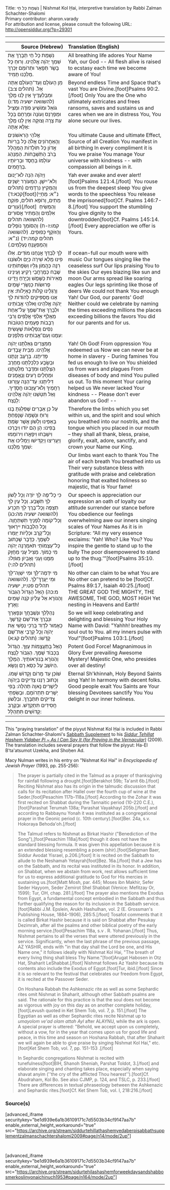 <html>
<head></head>
<body>
Title: נִשְׁמַת כָּל חַי | Nishmat Kol Ḥai, interpretive translation by Rabbi Zalman Schachter-Shalomi<br />
Primary contributor: aharon.varady<br />
For attribution and license, please consult the following URL: <a href="http://opensiddur.org/?p=29301">http://opensiddur.org/?p=29301</a>
<p />
<hr />

<table style="margin-left: auto;margin-right: auto;" class="draggable">
<thead><tr><th id="x" style="text-align: right;">Source (Hebrew)</th><th style="text-align: left;">Translation (English)</th></tr></thead>
<tbody>
<tr><td style="vertical-align:top;">
<div class="liturgy"><span lang="he">
נִשְׁמַת כָּל חַי 
תְּבָרֵךְ אֶת שִׁמְךָ 
יְהֹוָה אֱלֹהֵינוּ.
וְרוּחַ כָּל בָּשָׂר 
תְּפָאֵר וּתְרוֹמֵם זִכְרְךָ 
מַלְכֵּנוּ תָּמִיד. 
</span></div></td>
 
<td style="vertical-align:top;">
<div class="english">
All breathing life
adores Your Name
Yah, our God --
All flesh alive
is raised to ecstasy
each time we become aware of You!
</div></td></tr>


<tr><td style="vertical-align:top;">
<div class="liturgy"><span lang="he">
מִן הָעוֹלָם 
וְעַד־הָעוֹלָם 
אַתָּה אֵל. <span class="citation">(תהלים צ:ב)</span>
וּמִבַּלְעָדֶיךָ אֵין לָנוּ מֶלֶךְ <span class="citation">(להשוואה ישעיה מד:ו)</span>
גּוֹאֵל וּמוֹשִׁיעַ פּוֹדֶה וּמַצִּיל 
וּמְפַרְנֵס וְעוֹנֶה וּמְרַחֵם 
בְּכָל עֵת צָרָה וְצוּקָה 
אֵין לָנוּ מֶלֶךְ אֶלָּא אָתָּה: 
</span></div></td>
 
<td style="vertical-align:top;">
<div class="english">
Beyond endless Time 
and Space that's vast
You are Divine.[foot]Psalms 90:2.[/foot] 
Only You are the One who
ultimately extricates and frees
ransoms, saves and sustains us
and cares when we are in distress
You, You alone secure our lives.
</div></td></tr>


<tr><td style="vertical-align:top;">
<div class="liturgy"><span lang="he">
אֱלֹהֵי הָרִאשׁוֹנִים וְהָאַחֲרוֹנִים 
אֱלֹהַּ כָּל בְּרִיוֹת 
אֲדוֹן כָּל תּוֹלָדוֹת 
הַמְּהֻלָל בְּרֹב הַתִּשְׁבָּחוֹת. 
הַמְנַהֵג עוֹלָמוֹ 
בְּחֶסֶד 
וּבְרִיּוֹתָיו בְּרַחֲמִים. 
</span></div></td>
 
<td style="vertical-align:top;">
<div class="english">
You ultimate Cause and ultimate Effect,
Source of all Creation
You manifest in all birthing
In every compliment it is You we praise
You manage Your universe 
with kindness --
with compassion all beings in it.
</div></td></tr>


<tr><td style="vertical-align:top;">
<div class="liturgy"><span lang="he">
וַיְהֹוָה הִנֵה לֹא־יָנוּם וְלֹא־יִישָׁן.
הַמְּעוֹרֵר יְשֵׁנִים וְהַמֵּקִיץ נִרְדָּמִים <span class="citation">(תהלים קכא:ד)</span>[foot](נ״א: מְחַיֵי מֵתִים, וְרוֹפֵא חוֹלִים, פּוֹקֵֽחַ עִוְרִים)[/foot]&nbsp;
וְהַמֵּשִׂיחַ אִלְּמִים 
וְהַמַּתִּיר אֲסוּרִים <span class="citation">(להשוואה תהלים קמו:ז-ח)</span>
וְהַסּוֹמֵךְ נוֹפְלִים 
וְהַזּוֹקֵף כְּפוּפִים. <span class="citation">(להשוואה תהלים קמה:יד)</span>
(נ״א: וְהַמְפַעֲנֵֽחַ נֶעְלָמִים.)
</span></div></td>
 
<td style="vertical-align:top;">
<div class="english">
Yah ever awake and ever alert![foot]Psalms 121:4.[/foot]&nbsp; 
You rouse us from the deepest sleep
You give words to the speechless
You release the imprisoned[foot]Cf. Psalms 146:7-8.[/foot] 
You support the stumbling
You give dignity to the downtrodden[foot]Cf. Psalms 145:14.[/foot] 
Every appreciation we offer is Yours.
</div></td></tr>


<tr><td style="vertical-align:top;">
<div class="liturgy"><span lang="he">
לְךָ לְבַדְּךָ אֲנַחְנוּ מוֹדִים. 
אִלּוּ פִינוּ מָלֵא שִׁירָה 
כַּיָּם וּלְשׁוֹנֵנוּ רִנָּה כַּהֲמוֹן גַּלָּיו 
וְשִׂפְתוֹתֵינוּ שֶׁבַח כְּמֶרְחֲבֵי רָקִיעַ 
וְעֵינֵינוּ מְאִירוֹת כַּשֶּׁמֶשׁ וְכַיָּרֵחַ 
וְיָדֵינוּ פְרוּשׂוֹת כְּנִשְׂרֵי שָׁמַיִם 
וְרַגְלֵינוּ קַלּוֹת כָּאַיָּלוֹת: 
אֵין אָנוּ מַסְפִּיקִים לְהוֹדוֹת לְךָ 
יְהֹוָה אֱלֹהֵינוּ וֵאלֹהֵי אֲבוֹתֵינוּ
וּלְבָרֵךְ אֶת־שְׁמֶךָ עַל־אַחַת
מֵאֶלֶף אַלְפֵי אֲלָפִים 
וְרִבֵּי רְבָבוֹת פְּעָמִים 
הַטּוֹבוֹת נִסִּים וְנִפְלָאוֹת 
שֶׁעָשִׂיתָ עִמָּנוּ וְעִם־אֲבוֹתֵינוּ מִלְּפָנִים: 
</span></div></td>
 
<td style="vertical-align:top;">
<div class="english">
If ocean-full our mouth were with music
Our tongues singing 
like the ceaseless surf
Our lips praising You to the skies
Our eyes blazing like sun and moon
Our arms spread like soaring eagles
Our legs sprinting like those of deers
We could not thank You enough
Yah! Our God, our parents' God!
Neither could we celebrate by naming
the times exceeding millions
the places exceeding billions
the favors You did
for our parents and for us.
</div></td></tr>


<tr><td style="vertical-align:top;">
<div class="liturgy"><span lang="he">
מִמִּצְרַיִם גְּאַלְתָּנוּ 
יְהֹוָה אֱלֹהֵינוּ.
מִבֵּית עֲבָדִים פְּדִיתָנוּ. 
בְּרָעָב זַנְתָּנוּ 
וּבְשָׂבָע כִּלְכַּלְתָּנוּ 
מֵחֶרֶב הִצַּלְתָּנוּ 
וּמִדֶּבֶר מִלַּטְתָּנוּ 
וּמֵחָלָיִם רָעִים וְנֶאֱמָנִים דִּלִּיתָנוּ: 
עַד־הֵנָּה עֲזָרוּנוּ רַחֲמֶיךָ 
וְלֹא־עֲזָבוּנוּ חֲסָדֶיךָ. 
וְאַל תִּטְּשֵׁנוּ יְהֹוָה אֱלֹהֵינוּ לָנֶצַח:
</span></div></td>
 
<td style="vertical-align:top;">
<div class="english">
Yah! Oh God! 
From oppression You redeemed us
Now we can never be at home in slavery -
During famines You fed us
enough to live on
You shielded us from wars and plagues
From diseases of body and mind
You pulled us out.
To this moment Your caring helped us
We never lacked Your kindness
-- Please don't ever abandon us God! --
</div></td></tr>


<tr><td style="vertical-align:top;">
<div class="liturgy"><span lang="he">
עַל כֵּן אֵבָרִים שֶׁפִּלַּגְתָּ בָּנוּ 
וְרוּחַ וּנְשָׁמָה שֶׁנָּפַחְתָּ בְּאַפֵּינוּ 
וְלָשׁוֹן אֲשֶׁר שַׂמְתָּ בְּפִינוּ: 
הֵן הֵם יוֹדוּ וִיבָרְכוּ 
וִישַׁבְּחוּ וִיפָאֲרוּ וִירוֹמְמוּ וְיַעֲרִיצוּ וְיַקְדִּישׁוּ 
וְיַמְלִיכוּ אֶת שִׁמְךָ מַלְכֵּנוּ: 
 </span></div></td>
 
<td style="vertical-align:top;">
<div class="english">
Therefore the limbs which you set within us, 
and the spirit and soul which you breathed into our nostrils, 
and the tongue which you placed in our mouth – 
they shall all thank, bless, 
praise, glorify, exalt, adore, sanctify, 
and crown your Name our King. 
</div></td></tr>


<tr><td style="vertical-align:top;">
<div class="liturgy"><span lang="he">

</span></div></td>
 
<td style="vertical-align:top;">
<div class="english">
Our limbs want each to thank You
The air of each breath 
You breathed into us
Their very substance bless with gratitude
with praise and celebration
honoring that exalted holiness
so majestic, that is Your fame!
</div></td></tr>


<tr><td style="vertical-align:top;">
<div class="liturgy"><span lang="he">
כִּי כָל־פֶּה לְךָ יוֹדֶה 
וְכָל לָשׁוֹן לְךָ תִשָּׁבַע. וְכָל עַיִן לְךָ תְצַפֶּה 
וְכָל־בֶּרֶךְ לְךָ תִכְרַע <span class="citation">(להשוואה ישעיה מה:כג)</span>
וְכָל־קוֹמָה לְפָנֶיךָ תִשְׁתַּחֲוֶה. 
וְכָל הַלְבָבוֹת יִירָאוּךָ 
וְכָל־קֶרֶב וּכְלָיוֹת יְזַמְּרוּ לִשְׁמֶךָ. 
כַּדָּבָר שֶׁכָּתוּב 
כָּל־עַצְמוֹתַי תֹּאמַרְנָה 
יְהֹוָה מִי כָמוֹךָ.
מַצִּיל עָנִי 
מֵחָזָק מִמֶּנוּ 
וְעָנִי וְאֶבְיוֹן 
מִגֹּזְלוֹ: <span class="citation">(תהלים לה:י)</span>
</span></div></td>
 
<td style="vertical-align:top;">
<div class="english">
Our speech is appreciation
our expression an oath of loyalty
our attitude surrender
our stance before You obedience
our feelings overwhelming awe
our inners singing scales of Your Names
As it is in Scripture:
“All my very essence exclaims:
‘Yah! Who? Like You?
You inspire the gentle 
to stand up to the bully
The poor disempowered 
to stand up to the thug.’”[foot]Psalms 35:10.[/foot]  
</div></td></tr>


<tr><td style="vertical-align:top;">
<div class="liturgy"><span lang="he">
מִי יִדְמֶה־לָּךְ וּמִי יִשְׁוֶה־לָּךְ 
וּמִי יַעֲרָךְ־לָךְ. <span class="citation">(להשוואה תהלים פט:יז, ישעיה מ:כה)</span>
הָאֵל הַגָּדוֹל 
הַגִּבּוֹר וְהַנּוֹרָא 
אֵל עֶלְיוֹן 
קֹנֵה שָׁמַיִם וָאָרֶץ: 
</span></div></td>
 
<td style="vertical-align:top;">
<div class="english">
No other can claim to be what You are
No other can pretend to be [foot]Cf. Psalms 89:17, Isaiah 40:25.[/foot]&nbsp; 
THE GREAT GOD
THE MIGHTY, THE AWESOME, 
THE GOD, MOST HIGH
Yet nesting in Heavens and Earth!
</div></td></tr>


<tr><td style="vertical-align:top;">
<div class="liturgy"><span lang="he">
נְהַלֶּלְךָ וּנְשַׁבֵּחֲךָ 
וּנְפָאֶרְךָ 
וּנְבָרֵךְ אֶת־שֵׁם קָדְשֶׁךָ. 
כָּאָמוּר לְדָוִד 
בָּרְכִי נַפְשִׁי אֶת יְהֹוָה
 וְכָל קְרָבַי אֶת־שֵׁם קָדְשׁוֹ: <span class="citation">(תהלים קג:א)</span>
</span></div></td>
 
<td style="vertical-align:top;">
<div class="english">
So we will keep celebrating 
and delighting
and blessing Your Holy Name
with David:
"Yahhh! breathes my soul out to You.
all my inners pulse with You!"[foot]Psalms 103:1.[/foot]
</div></td></tr>


<tr><td style="vertical-align:top;">
<div class="liturgy"><span lang="he">
הָאֵל בְּתַעֲצֻמוֹת עֻזֶּךָ. 
הַגָּדוֹל בִּכְבוֹד שְׁמֶךָ. 
הַגִּבּוֹר לָנֶצַח 
וְהַנּוֹרָא בְּנוֹרְאוֹתֶיךָ. 
הַמֶּלֶךְ הַיּוֹשֵׁב עַל כִּסֵּא רָם וְנִשָּׂא.
</span></div></td>
 
<td style="vertical-align:top;">
<div class="english">
Potent God Force!
Magnanimous in Glory
Ever prevailing
Awesome Mystery!
Majestic One, who presides over all destiny!
</div></td></tr>


<tr><td style="vertical-align:top;">
<div class="liturgy"><span lang="he">
שׁוֹכֵן עַד מָרוֹם וְקָדוֹשׁ שְׁמוֹ. 
וְכָתוּב רַנְּנוּ צַדִּיקִים בַּיְהֹוָה
לַיְשָׁרִים נָאוָה תְהִלָּה:
בְּפִי יְשָׁרִים תִּתְרוֹמָם. 
וּבְשִׂפְתֵי צַדִּיקִים תִּתְבָּרַךְ. 
וּבִלְשׁוֹן חֲסִידִים תִּתְקַדָּשׁ. 
וּבְקֶרֶב קְדוֹשִׁים תִּתְהַלָּל:
</span></div></td>
 
<td style="vertical-align:top;">
<div class="english">
Eternal Sh'khinnah, Holy Beyond
Saints sing Yah!
In harmony with decent folks.
Good people exalt You
Saints are Your blessing
Devotees sanctify You
You delight in our inner holiness.
</div></td></tr>
</tbody></table>

<hr />

This "praying translation" of  the piyyut Nishmat Kol Ḥai is included in Rabbi Zalman Schachter-Shalomi's <a href="http://opensiddur.org/?p=29177">Sabbath Supplement</a> to his <em><a href="http://opensiddur.org/?p=177">Siddur Tehillat Hashem Yidaber Pi ~ As I Can Say It (for Praying in the Vernacular)</a></em> (2009). The translation includes several prayers that follow the piyyut: Ha-El B'ta'atsumot Uzekha, and Shoḥen Ad.

Macy Nulman writes in his entry on "Nishmat Kol Hai" in <em>Encyclopedia of Jewish Prayer</em> (1993, pp. 255-256):

<blockquote>
The prayer is partially cited in the Talmud as a prayer of thanksgiving for rainfall following a drought.[foot]Berakhot 59b; Ta'anit 6b.[/foot] Reciting Nishmat also has its origin in the talmudic discussion that calls for its recitation after Hallel over the fourth cup of wine at the Seder.[foot]Pesachim 117b-118a.[/foot] According to the Zohar it was first recited on Shabbat during the Tannaitic period (10-220 C.E.),[foot]Parashat Terumah 138a; Parashat Vayakhayl 205b.[/foot] and according to Rabbaynu Yonah it was instituted as a congregational prayer in the Geonic period (c. 10th century).[foot]Ber. 24a, s.v. Hokoraya Behoda'oh.[/foot]

The Talmud refers to Nishmat as Birkat Hashir ("Benediction of the Song"),[foot]Pesachim 118a[/foot] though it does not have the standard blessing formula. It was given this appellation because it is an extended blessing resembling a poem (shir).[foot]Seligman Baer, Siddur Avodat Yisrael, p.206.[/foot] It is recited on the Sabbath to allude to the Neshamah Yetayrah[foot]Bez. 16a.[/foot] that a Jew has on the Sabbath, and its recital was instituted in its honor. In addition, on Shabbat, when we abstain from work, rest allows sufficient time for us to express additional gratitude to God for His mercies in sustaining us.[foot]Matt Mosh, par. 445; Moses ibn Makhir, Sefer Seder Hayyom, Seder Zemirot Shel Shabbat (Venice: Mefitzay Or, 1599); Tur, OH, chap. 281.[/foot] The prayer also mentions the Exodus from Egypt, a fundamental concept embodied in the Sabbath and thus further qualifying the reason for its inclusion in the Sabbath service.[foot]Rabbi J.M. Epslein, Arukh Hashulhan, vol. 2 (E. Grossman's Publishing House, 1884-1906), 285:5.[/foot] Tosafot comments that it is called Birkat Hashir because it is said on Shabbat after Pesukay Dezimrah, after all the psalms and other biblical poetry of the early morning service.[foot]Pesachim 118a, s.v . R. Yohanan.[/foot] Thus, Nishmat pertains to all the verses that were uttered previously in the service. Significantly, when the last phrase of the previous passage, AZ YASHIR, ends with "in that day shall the Lord be one, and His Name one," it follows ideally with Nishmat Kol Hai, "The breath of every living thing shall bless Thy Name."[foot]Arugat Habosen in Otz Hat, Shaharit LeShabbat.[/foot] Nishmat follows Az Yashir because its contents also include the Exodus of Egypt.[foot]Tur, ibid.[/foot] Since it is so relevant to the festival that celebrates our freedom from Egypt, it is recited at the Passover Seder.

On Hoshana Rabbah the Ashkenazic rite as well as some Sephardic rites omit Nishmat in Shaharit, although other Sabbath psalms are said. The rationale for this practice is that the soul does not become as vigorous with joy on this day as on another complete holiday,[foot]Levush quoted in Ket Shem Tob, vol. 7, p. 151.[/foot] The Egyptian as well as other Sephardic rites recite Nishmat up to <em>umayolom ve'ad olam attah Ayl</em> after ALAYNU, while the ark is open. A special prayer is uttered: "Behold, we accept upon us completely, without a vow, for in the year that comes upon us for good life and peace, in this time and season on Hoshana Rabbah, that after Shaharit we will again be able to give praise by singing Nishmat Kol Hai," etc.[foot]Ket Shem Tob, vol. 7, pp. 151-153 .[/foot]

In Sephardic congregations Nishmat is recited with tunefulness[foot]BIH, Shanoh Sheniah, Parshat Toldot, 3.[/foot] and elaborate singing and chanting takes place, especially when saying shavat anyim (''the cry of the afflicted Thou hearest'').[foot]Cf. Abudraham, Kol Bo. See also CJMP, p. 124, and TSLC, p. 233.[/foot] There are differences in textual phraseology between the Ashkenazic and Sephardic rites.[foot]Cf. Ket Shem Tob, vol. I, 218:216.[/foot]
</blockquote>

<h3>Source(s)</h3>

[advanced_iframe securitykey="be1d939e6a1b36109171c7d5503b34cf9147aa7b" enable_external_height_workaround="true" src="https://archive.org/stream/siddurtehillathashemyedaberpisabbathsupplementzalmanschachtershalomi2009#page/n14/mode/2up"]

&nbsp;

[advanced_iframe securitykey="be1d939e6a1b36109171c7d5503b34cf9147aa7b" enable_external_height_workaround="true" src="https://archive.org/stream/sidurtehilashashemforweekdaysandshabbosmerkoslinyonaichinuch1953#page/n164/mode/2up"]

<hr />

&nbsp;
</body>
</html>